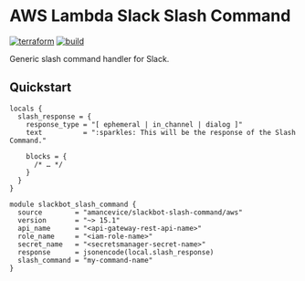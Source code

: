 # AWS Lambda Slack Slash Command

[![terraform](https://img.shields.io/github/v/tag/amancevice/terraform-aws-slackbot-slash-command?color=62f&label=version&logo=terraform&style=flat-square)](https://registry.terraform.io/modules/amancevice/serverless-pypi/aws)
[![build](https://img.shields.io/github/workflow/status/amancevice/terraform-aws-slackbot-slash-command/Test?logo=github&style=flat-square)](https://github.com/amancevice/terraform-aws-slackbot-slash-command/actions)

Generic slash command handler for Slack.

## Quickstart

```hcl
locals {
  slash_response = {
    response_type = "[ ephemeral | in_channel | dialog ]"
    text          = ":sparkles: This will be the response of the Slash Command."

    blocks = {
      /* … */
    }
  }
}

module slackbot_slash_command {
  source        = "amancevice/slackbot-slash-command/aws"
  version       = "~> 15.1"
  api_name      = "<api-gateway-rest-api-name>"
  role_name     = "<iam-role-name>"
  secret_name   = "<secretsmanager-secret-name>"
  response      = jsonencode(local.slash_response)
  slash_command = "my-command-name"
}
```

